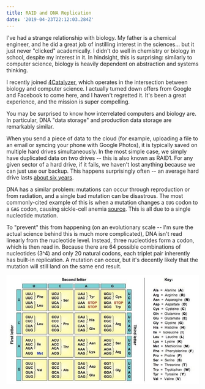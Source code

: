 ```yaml
---
title: RAID and DNA Replication
date: '2019-04-23T22:12:03.284Z'
---
```


I've had a strange relationship with biology. My father is a chemical engineer, and he did a great job of instilling interest in the sciences... but it just never "clicked" academically. I didn't do well in chemistry or biology in school, despite my interest in it. In hindsight, this is surprising: similarly to computer science, biology is heavily dependent on abstraction and systems thinking.

I recently joined [4Catalyzer](https://4catalyzer.com/), which operates in the intersection between biology and computer science. I actually turned down offers from Google and Facebook to come here, and I haven't regretted it. It's been a great experience, and the mission is super compelling.

You may be surprised to know how interrelated computers and biology are. In particular, DNA "data storage" and production data storage are remarkably similar.

When you send a piece of data to the cloud (for example, uploading a file to an email or syncing your phone with Google Photos), it is typically saved on multiple hard drives simultaneously. In the most simple case, we simply have duplicated data on two drives -- this is also known as RAID1. For any given sector of a hard drive, if it fails, we haven't lost anything because we can just use our backup. This happens surprisingly often -- an average hard drive lasts [about six years](https://www.backblaze.com/blog/how-long-do-disk-drives-last/).

<!-- But what happens if _both_ drives fail for the same data? You've now permanently lost your data. For this reason, production computer storage systems often operate on RAID3, RAID5, or RAID10, where the data is duplicated onto 3, 5, or 10 drives. Even if multiple drives fail, you can still recover the data if at least one drive is still valid. -->

DNA has a similar problem: mutations can occur through reproduction or from radiation, and a single bad mutation can be disastrous. The most commonly-cited example of this is when a mutation changes a `GUG` codon to a `GAG` codon, causing sickle-cell anemia [source](https://oncohemakey.com/genetics-and-pathophysiology-of-sickle-cell-anemia/). This is all due to a single nucleotide mutation.

To "prevent" this from happening (on an evolutionary scale -- I'm sure the actual science behind this is much more complicated), DNA isn't read linearly from the nucleotide level. Instead, three nucleotides form a codon, which is then read in. Because there are 64 possible combinations of nucleotides (3^4) and only 20 natural codons, each triplet pair inherently has built-in replication. A mutation can occur, but it's decently likely that the mutation will still land on the same end result.

![dna coding grid](dna-coding.jpg)
 